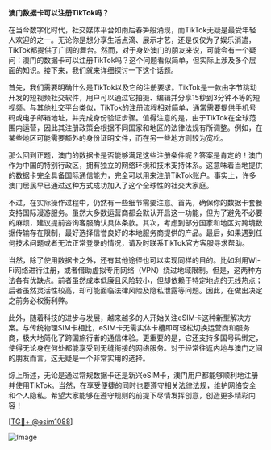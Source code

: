 **澳门数据卡可以注册TikTok吗？**

在当今数字化时代，社交媒体平台如雨后春笋般涌现，而TikTok无疑是最受年轻人欢迎的之一。无论你是想分享生活点滴、展示才艺，还是仅仅为了娱乐消遣，TikTok都提供了广阔的舞台。然而，对于身处澳门的朋友来说，可能会有一个疑问：澳门的数据卡可以注册TikTok吗？这个问题看似简单，但实际上涉及多个层面的知识。接下来，我们就来详细探讨一下这个话题。

首先，我们需要明确什么是TikTok以及它的注册要求。TikTok是一款由字节跳动开发的短视频社交软件，用户可以通过它拍摄、编辑并分享15秒到3分钟不等的短视频。与其他社交平台类似，TikTok的注册流程相对简单，通常需要提供手机号码或电子邮箱地址，并完成身份验证步骤。值得注意的是，由于TikTok在全球范围内运营，因此其注册政策会根据不同国家和地区的法律法规有所调整。例如，在某些地区可能需要额外的身份证明文件，而在另一些地方则较为宽松。

那么回到正题，澳门的数据卡是否能够满足这些注册条件呢？答案是肯定的！澳门作为中国的特别行政区，拥有独立的网络环境和技术支持体系。这意味着当地提供的数据卡完全具备国际通信能力，完全可以用来注册TikTok账户。事实上，许多澳门居民早已通过这种方式成功加入了这个全球性的社交大家庭。

不过，在实际操作过程中，仍然有一些细节需要注意。首先，确保你的数据卡套餐支持国际漫游服务。虽然大多数运营商都会默认开启这一功能，但为了避免不必要的麻烦，建议提前咨询客服确认具体条款。其次，考虑到部分国家和地区对跨境数据传输存在限制，最好选择信誉良好的本地服务商提供的产品。最后，如果遇到任何技术问题或者无法正常登录的情况，请及时联系TikTok官方客服寻求帮助。

当然，除了使用数据卡之外，还有其他途径也可以实现同样的目的。比如利用Wi-Fi网络进行注册，或者借助虚拟专用网络（VPN）绕过地域限制。但是，这两种方法各有优缺点。前者虽然成本低廉且风险较小，但却依赖于特定地点的无线热点；后者虽然灵活性较高，却可能面临法律风险及隐私泄露等问题。因此，在做出决定之前务必权衡利弊。

此外，随着科技的进步与发展，越来越多的人开始关注eSIM卡这种新型解决方案。与传统物理SIM卡相比，eSIM卡无需实体卡槽即可轻松切换运营商和服务商，极大地简化了跨国旅行者的通信体验。更重要的是，它还支持多国号码绑定，使得无论身在何处都能享受到无缝衔接的网络服务。对于经常往返内地与澳门之间的朋友而言，这无疑是一个非常实用的选择。

综上所述，无论是通过常规数据卡还是新兴eSIM卡，澳门用户都能够顺利地注册并使用TikTok。当然，在享受便捷的同时也要遵守相关法律法规，维护网络安全和个人隐私。希望大家能够在遵守规则的前提下尽情发挥创意，创造更多精彩内容！

[[TG💪+ @esim1088](https://t.me/s/esim1088)]

![Image](https://i.postimg.cc/4NQfJmqS/Snipaste-2025-05-13-00-14-12.png)